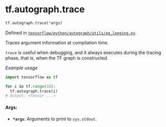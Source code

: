 <div itemscope itemtype="http://developers.google.com/ReferenceObject">
<meta itemprop="name" content="tf.autograph.trace" />
<meta itemprop="path" content="Stable" />
</div>

# tf.autograph.trace

``` python
tf.autograph.trace(*args)
```



Defined in [`tensorflow/python/autograph/utils/ag_logging.py`](/code/stable/tensorflow/python/autograph/utils/ag_logging.py).

Traces argument information at compilation time.

`trace` is useful when debugging, and it always executes during the tracing
phase, that is, when the TF graph is constructed.

_Example usage_

```python
import tensorflow as tf

for i in tf.range(10):
  tf.autograph.trace(i)
# Output: <Tensor ...>
```

#### Args:

* <b>`*args`</b>: Arguments to print to `sys.stdout`.